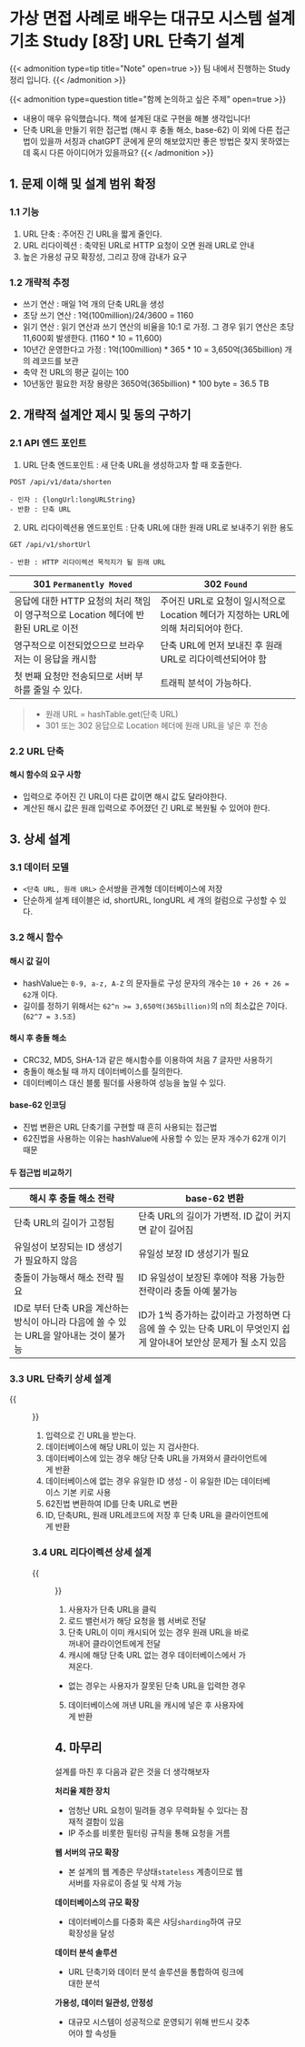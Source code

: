 # 가상 면접 사례로 배우는 대규모 시스템 설계 기초 Study [8장] URL 단축기 설계


{{< admonition type=tip title="Note" open=true >}}
팀 내에서 진행하는 Study 정리 입니다.
{{< /admonition >}} 

{{< admonition type=question title="함께 논의하고 싶은 주제" open=true >}}
- 내용이 매우 유익했습니다. 책에 설계된 대로 구현을 해볼 생각입니다!
- 단축 URL을 만들기 위한 접근법 (해시 후 충돌 해소, base-62) 이 외에 다른 접근법이 있을까 서칭과 chatGPT 쿤에게 문의 해보았지만 좋은 방법은 찾지 못하였는데 혹시 다른 아이디어가 있을까요?
{{< /admonition >}}

## 1. 문제 이해 및 설계 범위 확정

### 1.1 기능
1. URL 단축 : 주어진 긴 URL을 짧게 줄인다.
2. URL 리다이렉션 : 축약된 URL로 HTTP 요청이 오면 원래 URL로 안내
3. 높은 가용성 규모 확장성, 그리고 장애 감내가 요구

### 1.2 개략적 추정
- 쓰기 연산 : 매일 1억 개의 단축 URL을 생성
- 초당 쓰기 연산 : 1억(100million)/24/3600 = 1160
- 읽기 연산 : 읽기 연산과 쓰기 연산의 비율을 10:1 로 가정. 그 경우 읽기 연산은 초당 11,600회 발생한다. (1160 * 10 = 11,600)
- 10년간 운영한다고 가정 : 1억(100million) * 365 * 10 = 3,650억(365billion) 개의 레코드를 보관
- 축약 전 URL의 평균 길이는 100
- 10년동안 필요한 저장 용량은 3650억(365billion) * 100 byte = 36.5 TB

## 2. 개략적 설계안 제시 및 동의 구하기
### 2.1 API 엔드 포인트

1. URL 단축 엔드포인트 : 새 단축 URL을 생성하고자 할 때 호출한다. 
```
POST /api/v1/data/shorten

- 인자 : {longUrl:longURLString}
- 반환 : 단축 URL
```


2. URL 리다이렉션용 엔드포인트 : 단축 URL에 대한 원래 URL로 보내주기 위한 용도
```
GET /api/v1/shortUrl

- 반환 : HTTP 리다이렉션 목적지가 될 원래 URL
```
|301 `Permanently Moved`|302 `Found`|
|---|---|
|응답에 대한 HTTP 요청의 처리 책임이 영구적으로 Location 헤더에 반환된 URL로 이전|주어진 URL로 요청이 일시적으로 Location 헤더가 지정하는 URL에 의해 처리되어야 한다.|
|영구적으로 이전되었으므로 브라우저는 이 응답을 캐시함|단축 URL에 먼저 보내진 후 원래 URL로 리다이렉션되어야 함|
|첫 번째 요청만 전송되므로 서버 부하를 줄일 수 있다.|트래픽 분석이 가능하다.|
> - 원래 URL = hashTable.get(단축 URL)
> - 301 또는 302 응답으로 Location 헤더에 원래 URL을 넣은 후 전송

### 2.2 URL 단축
#### 해시 함수의 요구 사항
- 입력으로 주어진 긴 URL이 다른 값이면 해시 값도 달라야한다.
- 계산된 해시 값은 원래 입력으로 주어졌던 긴 URL로 복원될 수 있어야 한다.

## 3. 상세 설계
### 3.1 데이터 모델
- `<단축 URL, 원래 URL>` 순서쌍을 관계형 데이터베이스에 저장
- 단순하게 설계 테이블은 id, shortURL, longURL 세 개의 컬럼으로 구성할 수 있다.

### 3.2 해시 함수
#### 해시 값 길이
- hashValue는 `0-9, a-z, A-Z` 의 문자들로 구성 문자의 개수는 `10 + 26 + 26 = 62`개 이다.
- 길이를 정하기 위해서는 `62^n >= 3,650억(365billion)`의 n의 최소값은 7이다. (`62^7 = 3.5조`)

#### 해시 후 충돌 해소
- CRC32, MD5, SHA-1과 같은 해시함수를 이용하여 처음 7 글자만 사용하기
- 충돌이 해소될 때 까지 데이터베이스를 질의한다. 
- 데이터베이스 대신 블룸 필더를 사용하여 성능을 높일 수 있다.

#### base-62 인코딩
- 진법 변환은 URL 단축기를 구현할 때 흔히 사용되는 접근법
- 62진법을 사용하는 이유는 hashValue에 사용할 수 있는 문자 개수가 62개 이기 때문

#### 두 접근법 비교하기
|해시 후 충돌 해소 전략|base-62 변환|
|---|---|
|단축 URL의 길이가 고정됨|단축 URL의 길이가 가변적. ID 값이 커지면 같이 길어짐|
|유일성이 보장되는 ID 생성기가 필요하지 않음|유일성 보장 ID 생성기가 필요|
|충돌이 가능해서 해소 전략 필요|ID 유일성이 보장된 후에야 적용 가능한 전략이라 충돌 아예 불가능|
|ID로 부터 단축 UR을 계산하는 방식이 아니라 다음에 쓸 수 있는 URL을 알아내는 것이 불가능|ID가 1씩 증가하는 값이라고 가정하면 다음에 쓸 수 있는 단축 URL이 무엇인지 쉽게 알아내어 보안상 문제가 될 소지 있음|

### 3.3 URL 단축키 상세 설계
{{<figure src="/posts/images/system-design-interview/system-design-figure-8-7.png#center">}}

1. 입력으로 긴 URL을 받는다.
2. 데이터베이스에 해당 URL이 있는 지 검사한다.
3. 데이터베이스에 있는 경우 해당 단축 URL을 가져와서 클라이언트에게 반환
4. 데이터베이스에 없는 경우 유일한 ID 생성 - 이 유일한 ID는 데이터베이스 기본 키로 사용
5. 62진법 변환하여 ID를 단축 URL로 변환
6. ID, 단축URL, 원래 URL레코드에 저장 후 단축 URL을 클라이언트에게 반환

### 3.4 URL 리다이렉션 상세 설계
{{<figure src="/posts/images/system-design-interview/system-design-figure-8-8.png#center">}}

1. 사용자가 단축 URL을 클릭
2. 로드 밸런서가 해당 요청을 웹 서버로 전달
3. 단축 URL이 이미 캐시되어 있는 경우 원래 URL을 바로 꺼내어 클라이언트에게 전달
4. 캐시에 해당 단축 URL 없는 경우 데이터베이스에서 가져온다.
  - 없는 경우는 사용자가 잘못된 단축 URL을 입력한 경우
5. 데이터베이스에 꺼낸 URL을 캐시에 넣은 후 사용자에게 반환

## 4. 마무리
설계를 마친 후 다음과 같은 것을 더 생각해보자


**처리율 제한 장치**
- 엄청난 URL 요청이 밀려들 경우 무력화될 수 있다는 잠재적 결함이 있음
- IP 주소를 비롯한 필터링 규칙을 통해 요청을 거름

**웹 서버의 규모 확장**
- 본 설계의 웹 계층은 무상태`stateless` 계층이므로 웹 서버를 자유로이 증설 및 삭제 가능

**데이터베이스의 규모 확장**
- 데이터베이스를 다중화 혹은 샤딩`sharding`하여 규모 확장성을 달성

**데이터 분석 솔루션**
- URL 단축기와 데이터 분석 솔루션을 통합하여 링크에 대한 분석

**가용성, 데이터 일관성, 안정성**
- 대규모 시스템이 성공적으로 운영되기 위해 반드시 갖추어야 할 속성들

